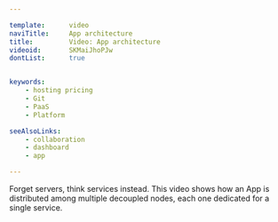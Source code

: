 ```yaml
---

template:      video
naviTitle:     App architecture
title:         Video: App architecture
videoid:       SKMaiJhoPJw
dontList:      true


keywords:
    - hosting pricing
    - Git
    - PaaS
    - Platform

seeAlsoLinks:
    - collaboration
    - dashboard
    - app

---
```


Forget servers, think services instead. This video shows how an App is distributed among multiple decoupled nodes, each one dedicated for a single service.